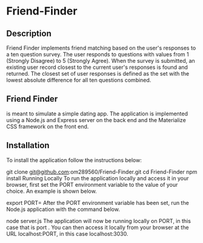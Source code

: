 # Friend-Finder

## Description
Friend Finder implements friend matching based on the user's responses to a ten question survey. The user responds to questions with values from 1 (Strongly Disagree) to 5 (Strongly Agree). When the survey is submitted, an existing user record closest to the current user's responses is found and returned. The closest set of user responses is defined as the set with the lowest absolute difference for all ten questions combined.

## Friend Finder 
is meant to simulate a simple dating app. The application is implemented using a Node.js and Express server on the back end and the Materialize CSS framework on the front end.

## Installation
To install the application follow the instructions below:

git clone git@github.com:om289560/Friend-Finder.git
cd Friend-Finder
npm install
Running Locally
To run the application locally and access it in your browser, first set the PORT environment variable to the value of your choice. An example is shown below.

export PORT=
After the PORT environment variable has been set, run the Node.js application with the command below.

node server.js
The application will now be running locally on PORT, in this case that is port . You can then access it locally from your browser at the URL localhost:PORT, in this case localhost:3030.
